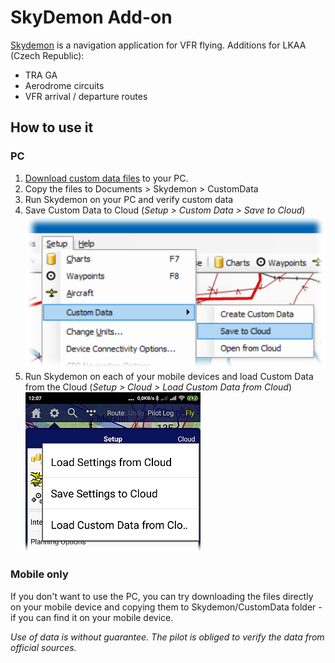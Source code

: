 # SkyDemon Add-on
[Skydemon](https://skydemon.aero) is a navigation application for VFR flying. Additions for LKAA (Czech Republic):
- TRA GA
- Aerodrome circuits
- VFR arrival / departure routes


## How to use it
### PC
1. [Download custom data files](https://github.com/petrd/SkyDemon/archive/master.zip) to your PC.
2. Copy the files to Documents > Skydemon > CustomData
3. Run Skydemon on your PC and verify custom data
4. Save Custom Data to Cloud (*Setup > Custom Data > Save to Cloud*)
![Screenshot](sdcustdata.png)
5. Run Skydemon on each of your mobile devices and load Custom Data from the Cloud (*Setup > Cloud > Load Custom Data from Cloud*)
![Screenshot](skydamonandroid.png)

### Mobile only
If you don't want to use the PC, you can try downloading the files directly on your mobile device and copying them to Skydemon/CustomData folder - if you can find it on your mobile device.


*Use of data is without guarantee. The pilot is obliged to verify the data from official sources.*
